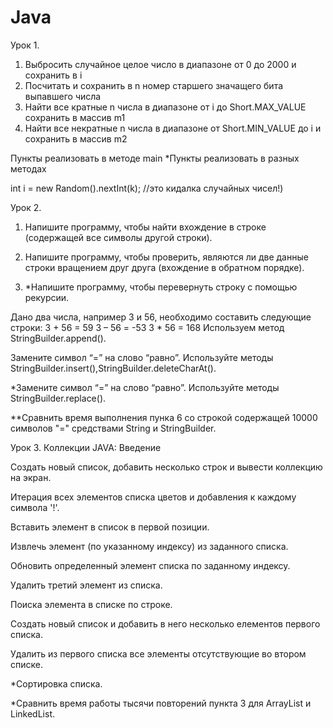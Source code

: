 # Java
Урок 1.
1. Выбросить случайное целое число в диапазоне от 0 до 2000 и сохранить в i
2. Посчитать и сохранить в n номер старшего значащего бита выпавшего числа
3. Найти все кратные n числа в диапазоне от i до Short.MAX_VALUE сохранить в массив m1
4. Найти все некратные n числа в диапазоне от Short.MIN_VALUE до i и сохранить в массив m2

Пункты реализовать в методе main
*Пункты реализовать в разных методах

int i = new Random().nextInt(k); //это кидалка случайных чисел!)


Урок 2.

1. Напишите программу, чтобы найти вхождение в строке (содержащей все символы другой строки).

2. Напишите программу, чтобы проверить, являются ли две данные строки вращением друг друга (вхождение в обратном порядке).

3. *Напишите программу, чтобы перевернуть строку с помощью рекурсии.

Дано два числа, например 3 и 56, необходимо составить следующие строки: 3 + 56 = 59 3 – 56 = -53 3 * 56 = 168 Используем метод StringBuilder.append().

Замените символ “=” на слово “равно”. Используйте методы StringBuilder.insert(),StringBuilder.deleteCharAt().

*Замените символ “=” на слово “равно”. Используйте методы StringBuilder.replace().

**Сравнить время выполнения пунка 6 со строкой содержащей 10000 символов "=" средствами String и StringBuilder.


Урок 3. Коллекции JAVA: Введение

  Создать новый список, добавить несколько строк и вывести коллекцию на экран.

  Итерация всех элементов списка цветов и добавления к каждому символа '!'.

  Вставить элемент в список в первой позиции.

  Извлечь элемент (по указанному индексу) из заданного списка.

  Обновить определенный элемент списка по заданному индексу.

  Удалить третий элемент из списка.

  Поиска элемента в списке по строке.

  Создать новый список и добавить в него несколько елементов первого списка.

  Удалить из первого списка все элементы отсутствующие во втором списке.

  *Сортировка списка.

  *Сравнить время работы тысячи повторений пункта 3 для ArrayList и LinkedList.


